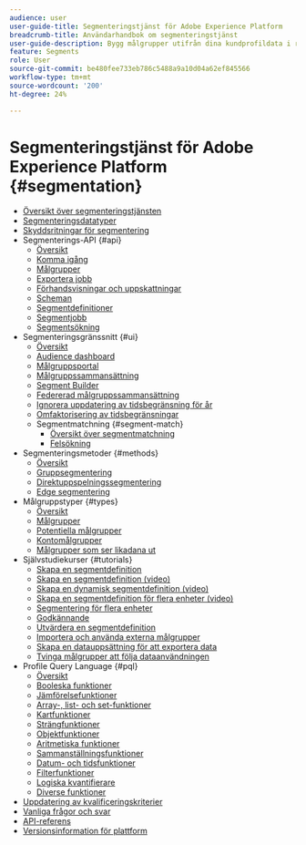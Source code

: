 ```yaml
---
audience: user
user-guide-title: Segmenteringstjänst för Adobe Experience Platform
breadcrumb-title: Användarhandbok om segmenteringstjänst
user-guide-description: Bygg målgrupper utifrån dina kundprofildata i realtid med segmentdefinitioner som har genererats av Adobe Experience Platform eller externa källor.
feature: Segments
role: User
source-git-commit: be480fee733eb786c5488a9a10d04a62ef845566
workflow-type: tm+mt
source-wordcount: '200'
ht-degree: 24%

---
```



# Segmenteringstjänst för Adobe Experience Platform {#segmentation}

- [Översikt över segmenteringstjänsten](home.md)
- [Segmenteringsdatatyper](data-types.md)
- [Skyddsritningar för segmentering](https://experienceleague.adobe.com/docs/experience-platform/profile/guardrails.html#segmentation-guardrails)
- Segmenterings-API {#api}
   - [Översikt](api/overview.md)
   - [Komma igång](api/getting-started.md)
   - [Målgrupper](api/audiences.md)
   - [Exportera jobb](api/export-jobs.md)
   - [Förhandsvisningar och uppskattningar](api/previews-and-estimates.md)
   - [Scheman](api/schedules.md)
   - [Segmentdefinitioner](api/segment-definitions.md)
   - [Segmentjobb](api/segment-jobs.md)
   - [Segmentsökning](api/segment-search.md)
- Segmenteringsgränssnitt {#ui}
   - [Översikt](ui/overview.md)
   - [Audience dashboard](ui/audience-dashboard.md)
   - [Målgruppsportal](ui/audience-portal.md)
   - [Målgruppssammansättning](ui/audience-composition.md)
   - [Segment Builder](ui/segment-builder.md)
   - [Federerad målgruppssammansättning](https://experienceleague.adobe.com/sv/docs/federated-audience-composition/using/home)
   - [Ignorera uppdatering av tidsbegränsning för år](ui/ignore-year.md)
   - [Omfaktorisering av tidsbegränsningar](ui/segment-refactoring.md)
   - Segmentmatchning {#segment-match}
      - [Översikt över segmentmatchning](ui/segment-match/overview.md)
      - [Felsökning](ui/segment-match/troubleshooting.md)
- Segmenteringsmetoder {#methods}
   - [Översikt](methods/overview.md)
   - [Gruppsegmentering](methods/batch-segmentation.md)
   - [Direktuppspelningssegmentering](methods/streaming-segmentation.md)
   - [Edge segmentering](methods/edge-segmentation.md)
- Målgruppstyper {#types}
   - [Översikt](types/overview.md)
   - [Målgrupper](types/people-audiences.md)
   - [Potentiella målgrupper](types/prospect-audiences.md)
   - [Kontomålgrupper](types/account-audiences.md)
   - [Målgrupper som ser likadana ut](types/lookalike-audiences.md)
- Självstudiekurser {#tutorials}
   - [Skapa en segmentdefinition](tutorials/create-a-segment.md)
   - [Skapa en segmentdefinition (video)](video/create-segment.md)
   - [Skapa en dynamisk segmentdefinition (video)](video/create-a-dynamic-segment.md)
   - [Skapa en segmentdefinition för flera enheter (video)](video/create-multi-entity-segments.md)
   - [Segmentering för flera enheter](tutorials/multi-entity-segmentation.md)
   - [Godkännande](tutorials/consents.md)
   - [Utvärdera en segmentdefinition](tutorials/evaluate-a-segment.md)
   - [Importera och använda externa målgrupper](tutorials/using-external-audiences.md)
   - [Skapa en datauppsättning för att exportera data](tutorials/create-dataset-export-segment.md)
   - [Tvinga målgrupper att följa dataanvändningen](tutorials/governance.md)
- Profile Query Language {#pql}
   - [Översikt](pql/overview.md)
   - [Booleska funktioner](pql/boolean-functions.md)
   - [Jämförelsefunktioner](pql/comparison-functions.md)
   - [Array-, list- och set-funktioner](pql/array-functions.md)
   - [Kartfunktioner](pql/map-functions.md)
   - [Strängfunktioner](pql/string-functions.md)
   - [Objektfunktioner](pql/object-functions.md)
   - [Aritmetiska funktioner](pql/arithmetic-functions.md)
   - [Sammanställningsfunktioner](pql/aggregation-functions.md)
   - [Datum- och tidsfunktioner](pql/datetime-functions.md)
   - [Filterfunktioner](pql/filter-functions.md)
   - [Logiska kvantifierare](pql/logical-quantifiers.md)
   - [Diverse funktioner](pql/misc-functions.md)
- [Uppdatering av kvalificeringskriterier](./eligibility-criteria-update.md)
- [Vanliga frågor och svar](./faq.md)
- [API-referens](https://www.adobe.io/experience-platform-apis/references/segmentation/)
- [Versionsinformation för plattform](https://experienceleague.adobe.com/en/docs/experience-platform/release-notes/latest)